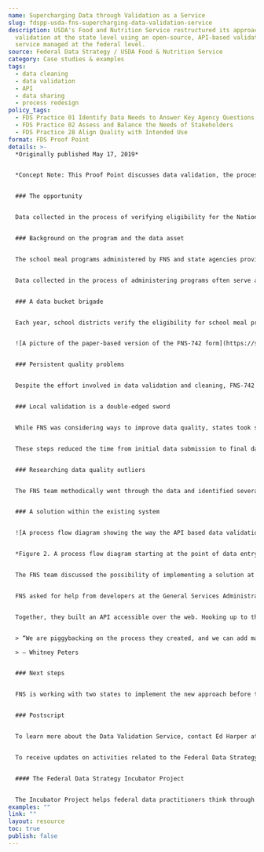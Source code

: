 ```yaml
---
name: Supercharging Data through Validation as a Service
slug: fdspp-usda-fns-supercharging-data-validation-service
description: USDA's Food and Nutrition Service restructured its approach to data
  validation at the state level using an open-source, API-based validation
  service managed at the federal level.
source: Federal Data Strategy / USDA Food & Nutrition Service
category: Case studies & examples
tags:
  - data cleaning
  - data validation
  - API
  - data sharing
  - process redesign
policy_tags:
  - FDS Practice 01 Identify Data Needs to Answer Key Agency Questions
  - FDS Practice 02 Assess and Balance the Needs of Stakeholders
  - FDS Practice 28 Align Quality with Intended Use
format: FDS Proof Point
details: >-
  *Originally published May 17, 2019*


  *Concept Note: This Proof Point discusses data validation, the process of checking data entries for proper format, reasonable range, and other indicators that make up data quality. This is distinct from program participation verification, which is the process of examining program participants’ information against participation requirements.*


  ### The opportunity


  Data collected in the process of verifying eligibility for the National School Lunch Program (NSLP) and School Breakfast Program (SBP) are handled at multiple levels as they funnel up to the analysts in the Food and Nutrition Service (FNS) of USDA. With the goal of improving data quality, and informed by insights from those responsible for data collection at the state level, FNS restructured its approach to data validation, using an API-based validation service. The approach promises to increase data quality and process efficiency without changing how school officials submit their data, and offers an example of validation as a service for other agencies that want to dramatically improve the utility of their own critical data assets.


  ### Background on the program and the data asset


  The school meal programs administered by FNS and state agencies provide nutritional, free or low cost meals to over 30 million children each school day. Families can apply for program benefits or may qualify without an application based upon their participation in the Supplemental Nutrition Assistance Program (SNAP) or other programs.


  Data collected in the process of administering programs often serve as valuable resources in the analysis that guides policy decisions, informs lawmakers, and fuels important research. The information gathered from thousands of school districts’ Form FNS-742 (School Food Authority (SFA) Verification Collection Report) is especially valuable for analysis, as it is one of the few granular datasets at FNS’ disposal. While other data assets are reported only at the state level, the FNS-742 datasets provide information at the school district level. As a result, FNS-742 data is essential for evidence-based decisions, and ensuring its quality is a high priority.


  ### A data bucket brigade


  Each year, school districts verify the eligibility for school meal programs of a sample of their participating households. Personnel enter data from this verification into a form, sometimes still on paper, provided by their state’s administering agency. Each state government collects and aggregates the data from districts, then sends the concatenated data up to the federal level. Sometimes, however, data are not formatted properly, contain obvious or more subtle errors, or are missing required fields. FNS catches many of these errors in a process of automated and manual review that the agency established years ago. The state agency receives immediate system-generated feedback at the point of data submission. FNS follows that up with additional feedback from a manual review of records. The entire data cleaning process, which requires the state to pass error messages back to school districts to remedy and resubmit up the chain, can take several months.


  ![A picture of the paper-based version of the FNS-742 form](https://strategy.data.gov/assets/img/posts/2019-05-17-image001.png "A picture of the paper-based version of the FNS-742 form")*Figure 1. A picture of the paper-based version of the FNS-742 form. Section 4 (shown here) collects the number of students on applications approved for school meal benefits. There are on average 2 students per application reported by school districts, in line with the average number of kids per household in the US. Yet implausibly high student to application ratios are often reported, even as high as 50 in some instances – an obvious error. The additional checks FNS developed attempts to correct this and other errors.*


  ### Persistent quality problems


  Despite the effort involved in data validation and cleaning, FNS-742 data quality remained a problem, limiting its value as a research dataset. FNS developed a series of new validation checks that promised to greatly improve the quality of the dataset, but the agency was reluctant to increase the burden on an already overtaxed data validation system.


  ### Local validation is a double-edged sword


  While FNS was considering ways to improve data quality, states took steps to shorten the data submission-production cycle, adding the traditional FNS data validation rules into their own systems. Now, when district-level personnel provided problematic data, state systems would highlight the errors in near-real time, allowing corrections to be made prior to the data rolling up to FNS.


  These steps reduced the time from initial data submission to final data production, but the improved turnaround time alone did not address the need for more rigorous data validation. However, introducing FNS’s new validation checks into 50 separate state systems would generate new inefficiencies and significant new cost for the states. Furthermore, there was a high likelihood that such changes would be implemented unevenly across states, resulting in the need for subsequent work by FNS to untangle the mess.


  ### Researching data quality outliers


  The FNS team methodically went through the data and identified several outliers – states with very few errors and states with many errors. Reaching out through regional offices, FNS was able to speak directly to state agencies in each case to review verification and reporting processes. Through this and connections made at school nutrition conferences, FNS staff furthered their understanding of the wide variety of arrangements states have in place to collect and check Form FNS-742 data. They soon realized there was support and enthusiasm at all levels for improved data quality. But they needed an approach that would not impose added cost or burden on state agencies and school districts.


  ### A solution within the existing system


  ![A process flow diagram showing the way the API based data validation occurs](https://strategy.data.gov/assets/img/posts/2019-05-17-image002.png "A process flow diagram showing the way the API based data validation occurs")


  *Figure 2. A process flow diagram starting at the point of data entry by a school district into a state system, the system interfacing with the data validation service, and error messages being sent back to the school district official to correct in real time.*


  The FNS team discussed the possibility of implementing a solution at the state level, but without an authoritative, central list of rules, worries about downstream version control would persist. On the other hand, an overly top-down solution might put FNS in the untenable position of dictating to states issues such as which software provider to use in the Form FNS-742 submission process.


  FNS asked for help from developers at the General Services Administration (GSA) in operating centralized validation checks as a service. The GSA-based [U.S. Data Federation](https://federation.data.gov/) team collaborated with FNS to prototype an API-based data validation service. With FNS serving as a proof of concept, the U.S. Data Federation project was awarded additional [10x program](https://10x.gsa.gov/) funding to support further development and implementation of the tool.


  Together, they built an API accessible over the web. Hooking up to this API, state systems can tap into a far more rigorous and always up-to-date set of checks to highlight erroneous entries to those at the school district level entering the data into the software. States do not need to change vendors, and vendors do not need to update their offerings to keep up with FNS validation changes. Meanwhile, the FNS team can update the central source of validation rules and be confident that these rules will immediately be accessible to the state-level software systems. Perhaps the most attractive aspect of this approach is that none of this restructuring alters the workflow for district-level personnel – there is no learning curve or new training needed.


  > “We are piggybacking on the process they created, and we can add many more checks than they currently employ without adding burden.”\

  > – Whitney Peters


  ### Next steps


  FNS is working with two states to implement the new approach before the fall of 2019, when the process restarts for the school year. The team is encouraged that multiple other states have already reached out to learn how they might adopt this voluntary setup. The U.S. Data Federation team is using its work with FNS to inform other efforts in the vein of data collection up and down the federal-state-local stack.


  ### Postscript


  To learn more about the Data Validation Service, contact Ed Harper at [Edward.Harper@usda.gov](mailto:Edward.Harper@usda.gov). Ed, the Director of the Office of Program Integrity for the Child Nutrition Programs, along with Program Analysts Janis Johnston and Whitney Peters, conceived of and helped develop the Data Validation Service in collaboration with 18F. You can also check out GSA’s work with FNS on this project at [18F’s blog](https://18f.gsa.gov/2019/03/05/the-us-data-federation/).


  To receive updates on activities related to the Federal Data Strategy, please [sign up for the newsletter](https://public.govdelivery.com/accounts/USGSA/subscribers/new?topic_id=USGSA_756).


  #### The Federal Data Strategy Incubator Project


  The Incubator Project helps federal data practitioners think through how to improve government services, enabling the public to get the most out of federal data. This Proof Point and others will highlight the many successes and challenges data innovators face every day, revealing valuable lessons learned to share with data practitioners throughout government.
examples: ""
link: ""
layout: resource
toc: true
publish: false
---
```

